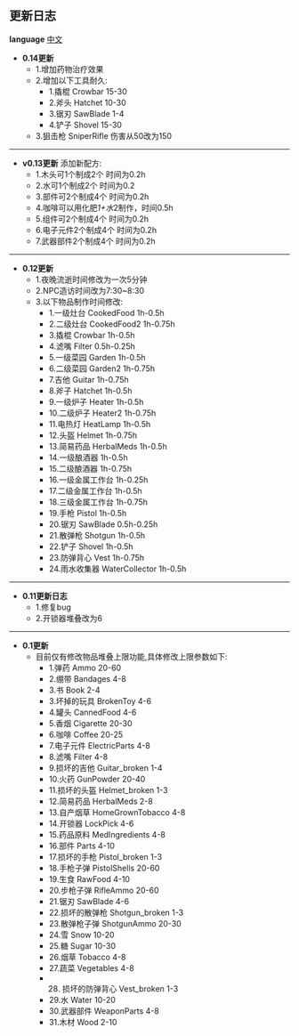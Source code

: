 ## 更新日志
**language** [中文](https://github.com/zero00x73/The-Game-of-big-change-update-log-)
- **0.14更新** 
   - 1.增加药物治疗效果
   - 2.增加以下工具耐久:
      - 1.撬棍 Crowbar 15-30
      - 2.斧头 Hatchet 10-30
      - 3.锯刃 SawBlade 1-4
      - 4.铲子 Shovel 15-30
   - 3.狙击枪 SniperRifle 伤害从50改为150
____________________________________________________________________________________________
- **v0.13更新** 
  添加新配方:
   - 1.木头可1个制成2个 时间为0.2h
   - 2.水可1个制成2个 时间为0.2
   - 3.部件可2个制成4个 时间为0.2h
  - 4.咖啡可以用化肥*1+水*2制作，时间0.5h
  - 5.组件可2个制成4个 时间为0.2h
  - 6.电子元件2个制成4个 时间为0.2h
  - 7.武器部件2个制成4个 时间为0.2h
____________________________________________________________________________________________
-  **0.12更新** 
   - 1.夜晚流逝时间修改为一次5分钟
   - 2.NPC造访时间改为7:30~8:30
   - 3.以下物品制作时间修改:
     - 1.一级灶台 CookedFood 1h-0.5h
     - 2.二级灶台 CookedFood2 1h-0.75h
     - 3.撬棍 Crowbar 1h-0.5h
     - 4.滤嘴 Filter 0.5h-0.25h
     - 5.一级菜园 Garden 1h-0.5h
     - 6.二级菜园 Garden2 1h-0.75h
     - 7.吉他 Guitar 1h-0.75h
     - 8.斧子 Hatchet  1h-0.5h
     - 9.一级炉子 Heater 1h-0.5h
     - 10.二级炉子 Heater2 1h-0.75h
     - 11.电热灯 HeatLamp 1h-0.5h
     - 12.头盔 Helmet 1h-0.75h
     - 13.简易药品 HerbalMeds 1h-0.5h
     - 14.一级酿酒器 1h-0.5h
     - 15.二级酿酒器 1h-0.75h
     - 16.一级金属工作台 1h-0.25h
     - 17.二级金属工作台 1h-0.5h
     - 18.三级金属工作台 1h-0.75h
     - 19.手枪 Pistol 1h-0.5h
     - 20.锯刃 SawBlade 0.5h-0.25h
     - 21.散弹枪 Shotgun 1h-0.5h
     - 22.铲子 Shovel 1h-0.5h
     - 23.防弹背心 Vest 1h-0.75h
     - 24.雨水收集器 WaterCollector 1h-0.5h
____________________________________________________________________________________________
-  **0.11更新日志**
   - 1.修复bug
   - 2.开锁器堆叠改为6
____________________________________________________________________________________________
-  **0.1更新**
   - 目前仅有修改物品堆叠上限功能,具体修改上限参数如下:
     - 1.弹药 Ammo 20-60
     - 2.绷带 Bandages 4-8
     - 3.书 Book 2-4
     - 3.坏掉的玩具 BrokenToy 4-6
     - 4.罐头 CannedFood 4-6
     - 5.香烟 Cigarette 20-30
     - 6.咖啡 Coffee 20-25
     - 7.电子元件 ElectricParts 4-8
     - 8.滤嘴 Filter 4-8
     - 9.损坏的吉他 Guitar_broken 1-4
     - 10.火药 GunPowder 20-40
     - 11.损坏的头盔 Helmet_broken 1-3
     - 12.简易药品 HerbalMeds 2-8
     - 13.自产烟草 HomeGrownTobacco 4-8
     - 14.开锁器 LockPick 4-6
     - 15.药品原料 MedIngredients 4-8
     - 16.部件 Parts 4-10
     - 17.损坏的手枪 Pistol_broken 1-3
     - 18.手枪子弹 PistolShells 20-60
     - 19.生食 RawFood 4-10
     - 20.步枪子弹 RifleAmmo 20-60
     - 21.锯刃 SawBlade 4-6
     - 22.损坏的散弹枪 Shotgun_broken 1-3
     - 23.散弹枪子弹 ShotgunAmmo 20-30
     - 24.雪 Snow 10-20
     - 25.糖 Sugar 10-30
     - 26.烟草 Tobacco 4-8 
     - 27.蔬菜 Vegetables 4-8
     - 28. 损坏的防弹背心 Vest_broken 1-3
     - 29.水 Water 10-20
     - 30.武器部件 WeaponParts 4-8
     - 31.木材 Wood 2-10
